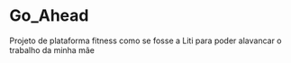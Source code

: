 # Go_Ahead
Projeto de plataforma fitness como se fosse a Liti para poder alavancar o trabalho da minha mãe
